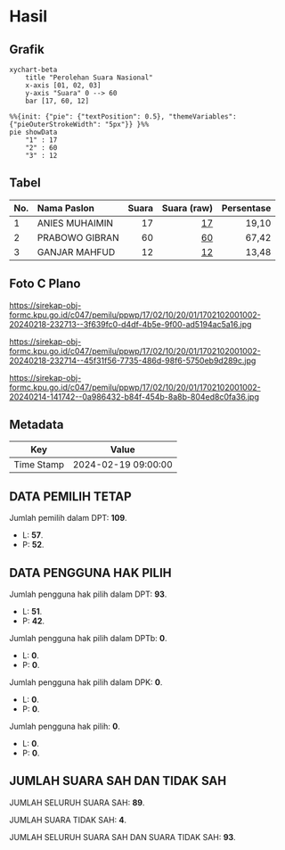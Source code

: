 # Hasil

## Grafik

```mermaid
xychart-beta
    title "Perolehan Suara Nasional"
    x-axis [01, 02, 03]
    y-axis "Suara" 0 --> 60
    bar [17, 60, 12]
```

```mermaid
%%{init: {"pie": {"textPosition": 0.5}, "themeVariables": {"pieOuterStrokeWidth": "5px"}} }%%
pie showData
    "1" : 17
    "2" : 60
    "3" : 12
```

## Tabel

| No. | Nama Paslon    | Suara | Suara (raw) | Persentase |
|:--- |:-------------- | -----:| -----------:| ----------:|
| 1   | ANIES MUHAIMIN | 17    | [17][p-1]   | 19,10      |
| 2   | PRABOWO GIBRAN | 60    | [60][p-2]   | 67,42      |
| 3   | GANJAR MAHFUD  | 12    | [12][p-3]   | 13,48      |


[p-1]: https://github.com/gigit-pemilu/pemilu-2024/blob/main/pilpres/hitung-suara/sub/17-bengkulu/sub/02-rejang-lebong/sub/10-bermani-ulu/sub/2001-air-mundu/sub/002-tps/sub/paslon-1.txt
[p-2]: https://github.com/gigit-pemilu/pemilu-2024/blob/main/pilpres/hitung-suara/sub/17-bengkulu/sub/02-rejang-lebong/sub/10-bermani-ulu/sub/2001-air-mundu/sub/002-tps/sub/paslon-2.txt
[p-3]: https://github.com/gigit-pemilu/pemilu-2024/blob/main/pilpres/hitung-suara/sub/17-bengkulu/sub/02-rejang-lebong/sub/10-bermani-ulu/sub/2001-air-mundu/sub/002-tps/sub/paslon-3.txt

## Foto C Plano

https://sirekap-obj-formc.kpu.go.id/c047/pemilu/ppwp/17/02/10/20/01/1702102001002-20240218-232713--3f639fc0-d4df-4b5e-9f00-ad5194ac5a16.jpg

https://sirekap-obj-formc.kpu.go.id/c047/pemilu/ppwp/17/02/10/20/01/1702102001002-20240218-232714--45f31f56-7735-486d-98f6-5750eb9d289c.jpg

https://sirekap-obj-formc.kpu.go.id/c047/pemilu/ppwp/17/02/10/20/01/1702102001002-20240214-141742--0a986432-b84f-454b-8a8b-804ed8c0fa36.jpg


## Metadata

| Key        | Value               |
| ---------- | ------------------- |
| Time Stamp | 2024-02-19 09:00:00 |


## DATA PEMILIH TETAP

Jumlah pemilih dalam DPT: **109**.
 * L: **57**.
 * P: **52**.

## DATA PENGGUNA HAK PILIH

Jumlah pengguna hak pilih dalam DPT: **93**.
 * L: **51**.
 * P: **42**.

Jumlah pengguna hak pilih dalam DPTb: **0**.
 * L: **0**.
 * P: **0**.

Jumlah pengguna hak pilih dalam DPK: **0**.
 * L: **0**.
 * P: **0**.

Jumlah pengguna hak pilih: **0**.
 * L: **0**.
 * P: **0**.

## JUMLAH SUARA SAH DAN TIDAK SAH

JUMLAH SELURUH SUARA SAH: **89**.

JUMLAH SUARA TIDAK SAH: **4**.

JUMLAH SELURUH SUARA SAH DAN SUARA TIDAK SAH: **93**.


